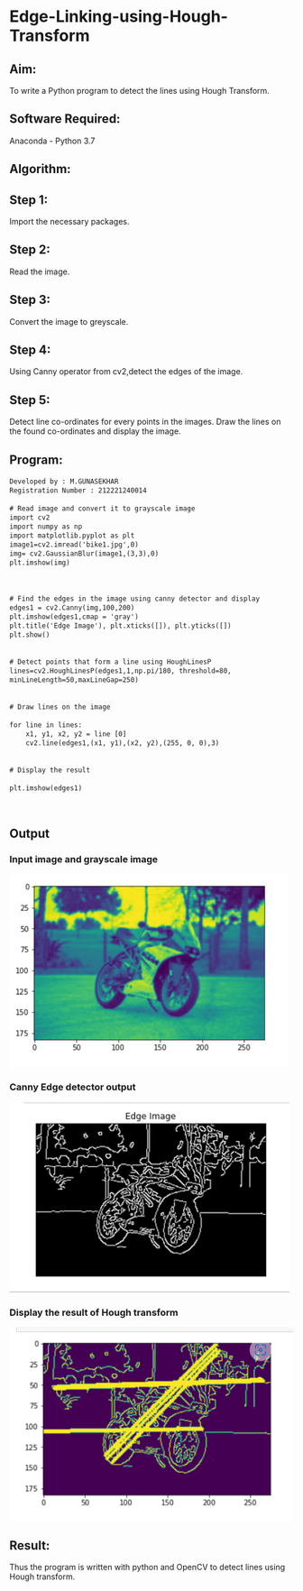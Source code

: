 # Edge-Linking-using-Hough-Transform
## Aim:
To write a Python program to detect the lines using Hough Transform.

## Software Required:
Anaconda - Python 3.7

## Algorithm:
## Step 1:
Import the necessary packages.

## Step 2:
Read the image.

## Step 3:
Convert the image to greyscale.

## Step 4:
Using Canny operator from cv2,detect the edges of the image.

## Step 5:
Detect line co-ordinates for every points in the images. Draw the lines on the found co-ordinates and display the image.

## Program:

```
Developed by : M.GUNASEKHAR
Registration Number : 212221240014 

# Read image and convert it to grayscale image
import cv2
import numpy as np
import matplotlib.pyplot as plt
image1=cv2.imread('bike1.jpg',0)
img= cv2.GaussianBlur(image1,(3,3),0)
plt.imshow(img)



# Find the edges in the image using canny detector and display
edges1 = cv2.Canny(img,100,200)
plt.imshow(edges1,cmap = 'gray')
plt.title('Edge Image'), plt.xticks([]), plt.yticks([])
plt.show()


# Detect points that form a line using HoughLinesP
lines=cv2.HoughLinesP(edges1,1,np.pi/180, threshold=80, minLineLength=50,maxLineGap=250)


# Draw lines on the image

for line in lines:
    x1, y1, x2, y2 = line [0] 
    cv2.line(edges1,(x1, y1),(x2, y2),(255, 0, 0),3)


# Display the result

plt.imshow(edges1)



```
## Output

### Input image and grayscale image
![output](https://github.com/gunasekhar159/Edge-Linking-using-Hough-Transform/blob/main/n1.png?raw=true)

### Canny Edge detector output
![output](https://github.com/gunasekhar159/Edge-Linking-using-Hough-Transform/blob/main/n2.png?raw=true)


### Display the result of Hough transform
![output](https://github.com/gunasekhar159/Edge-Linking-using-Hough-Transform/blob/main/n3.png?raw=true)


## Result:
Thus the program is written with python and OpenCV to detect lines using Hough transform. 
